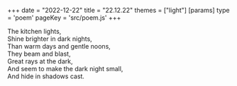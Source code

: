 +++
date = "2022-12-22"
title = "22.12.22"
themes = ["light"]
[params]
  type = 'poem'
  pageKey = 'src/poem.js'
+++

The kitchen lights,  
Shine brighter in dark nights,  
Than warm days and gentle noons,  
They beam and blast,  
Great rays at the dark,  
And seem to make the dark night small,  
And hide in shadows cast.
